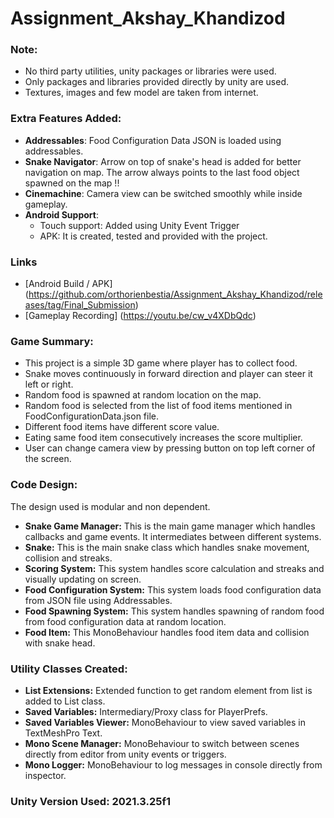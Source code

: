 # Assignment_Akshay_Khandizod

### Note:
- No third party utilities, unity packages or libraries were used.
- Only packages and libraries provided directly by unity are used.
- Textures, images and few model are taken from internet.

### Extra Features Added:
- **Addressables**: Food Configuration Data JSON is loaded using addressables.
- **Snake Navigator**: Arrow on top of snake's head is added for better navigation on map. The arrow always points to the last food object spawned on the map !!
- **Cinemachine**: Camera view can be switched smoothly while inside gameplay.
- **Android Support**: 
  - Touch support: Added using Unity Event Trigger
  - APK: It is created, tested and provided with the project.

### Links
- [Android Build / APK] (https://github.com/orthorienbestia/Assignment_Akshay_Khandizod/releases/tag/Final_Submission)
- [Gameplay Recording] (https://youtu.be/cw_v4XDbQdc)

### Game Summary:
- This project is a simple 3D game where player has to collect food.
- Snake moves continuously in forward direction and player can steer it left or right.
- Random food is spawned at random location on the map.
- Random food is selected from the list of food items mentioned in FoodConfigurationData.json file.
- Different food items have different score value.
- Eating same food item consecutively increases the score multiplier.
- User can change camera view by pressing button on top left corner of the screen.

### Code Design:
The design used is modular and non dependent.

- **Snake Game Manager:** This is the main game manager which handles callbacks and game events. It intermediates between different systems.
- **Snake:** This is the main snake class which handles snake movement, collision and streaks.
- **Scoring System:** This system handles score calculation and streaks and visually updating on screen.
- **Food Configuration System:** This system loads food configuration data from JSON file using Addressables.
- **Food Spawning System:** This system handles spawning of random food from food configuration data at random location.
- **Food Item:** This MonoBehaviour handles food item data and collision with snake head.

### Utility Classes Created:
- **List Extensions:** Extended function to get random element from list is added to List class.
- **Saved Variables:** Intermediary/Proxy class for PlayerPrefs.
- **Saved Variables Viewer:** MonoBehaviour to view saved variables in TextMeshPro Text.
- **Mono Scene Manager:** MonoBehaviour to switch between scenes directly from editor from unity events or triggers.
- **Mono Logger:** MonoBehaviour to log messages in console directly from inspector.

### Unity Version Used: 2021.3.25f1
